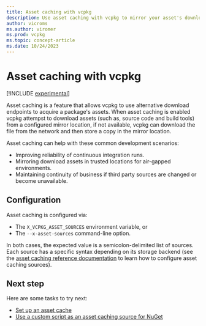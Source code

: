 ```yaml
---
title: Asset caching with vcpkg
description: Use asset caching with vcpkg to mirror your asset's downloads to improve build reliability.
author: vicroms
ms.author: viromer
ms.prod: vcpkg
ms.topic: concept-article
ms.date: 10/24/2023
---
```

# Asset caching with vcpkg

[!INCLUDE [experimental](../../includes/experimental.md)]

Asset caching is a feature that allows vcpkg to use alternative download
endpoints to acquire a package's assets. When asset caching is enabled vcpkg
attempst to download assets (such as, source code and build tools) from a
configured mirror location, if not available, vcpkg can download the file from
the network and then store a copy in the mirror location.

Asset caching can help with these common development scenarios:

* Improving reliability of continuous integration runs.
* Mirroring download assets in trusted locations for air-gapped environments.
* Maintaining continuity of business if third party sources are changed or become unavailable.

## Configuration

Asset caching is configured via:
* The `X_VCPKG_ASSET_SOURCES` environment variable, or
* The `--x-asset-sources` command-line option.

In both cases, the expected value is a semicolon-delimited list of sources. Each
source has a specific syntax depending on its storage backend (see the [asset
caching reference documentation](../users/assetcaching.md) to learn how to
configure asset caching sources). 

## Next step

Here are some tasks to try next:

* [Set up an asset cache](../consume/asset-caching.md)
* [Use a custom script as an asset caching source for
  NuGet](../examples/asset-caching-source-nuget.md)

